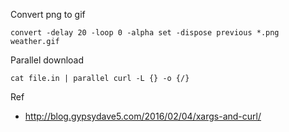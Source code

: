 Convert png to gif

```
convert -delay 20 -loop 0 -alpha set -dispose previous *.png weather.gif
```

Parallel download

```
cat file.in | parallel curl -L {} -o {/}
```

Ref

- http://blog.gypsydave5.com/2016/02/04/xargs-and-curl/
